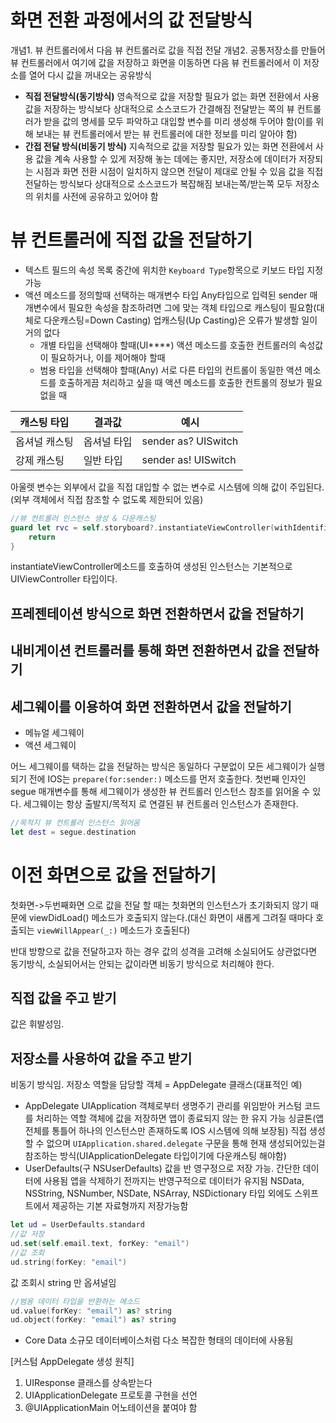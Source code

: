 # 화면 전환 과정에서의 값 전달방식

개념1. 뷰 컨트롤러에서 다음 뷰 컨트롤러로 값을 직접 전달
개념2. 공통저장소를 만들어 뷰 컨트롤러에서 여기에 값을 저장하고 화면을 이동하면 다음 뷰 컨트롤러에서 이 저장소를 열어 다시 값을 꺼내오는 공유방식

* **직접 전달방식(동기방식)**
영속적으로 값을 저장할 필요가 없는 화면 전환에서 사용
값을 저장하는 방식보다 상대적으로 소스코드가 간결해짐
전달받는 쪽의 뷰 컨트롤러가 받을 값의 명세를 모두 파악하고 대입할 변수를 미리 생성해 두어야 함(이를 위해 보내는 뷰 컨트롤러에서 받는 뷰 컨트롤러에 대한 정보를 미리 알아야 함)
* **간접 전달 방식(비동기 방식)**
지속적으로 값을 저장할 필요가 있는 화면 전환에서 사용
값을 계속 사용할 수 있게 저장해 놓는 데에는 좋지만, 저장소에 데이터가 저장되는 시점과 화면 전환 시점이 일치하지 않으면 전달이 제대로 안될 수 있음
값을 직접 전달하는 방식보다 상대적으로 소스코드가 복잡해짐
보내는쪽/받는쪽 모두 저장소의 위치를 사전에 공유하고 있어야 함

# 뷰 컨트롤러에 직접 값을 전달하기

* 텍스트 필드의 속성 목록 중간에 위치한 `Keyboard Type`항목으로 키보드 타입 지정 가능
* 액션 메소드를 정의할때 선택하는 매개변수 타입
Any타입으로 입력된 sender 매개변수에서 필요한 속성을 참조하려면 그에 맞는 객체 타입으로 캐스팅이 필요함(대체로 다운캐스팅=Down Casting)
업캐스팅(Up Casting)은 오류가 발생할 일이 거의 없다
    * 개별 타입을 선택해야 할때(UI****)
    액션 메소드를 호출한 컨트롤러의 속성값이 필요하거나, 이를 제어해야 할때
    * 범용 타입을 선택해야 할때(Any)
    서로 다른 타입의 컨트롤이 동일한 액션 메소드를 호출하게끔 처리하고 싶을 때
    액션 메소드를 호출한 컨트롤의 정보가 필요 없을 때

| 캐스팅 타입 | 결과값 | 예시 |
| ------ | --- | --- |
| 옵셔널 캐스팅 | 옵셔널 타입 | sender as? UISwitch |
| 강제 캐스팅 | 일반 타입 | sender as! UISwitch |

아울렛 변수는 외부에서 값을 직접 대입할 수 없는 변수로 시스템에 의해 값이 주입된다.(외부 객체에서 직접 참조할 수 없도록 제한되어 있음)

``` swift
//뷰 컨트롤러 인스턴스 생성 & 다운캐스팅
guard let rvc = self.storyboard?.instantiateViewController(withIdentifier: "RVC") as? ResultViewController else {
    return
}

```

instantiateViewController메소드를 호출하여 생성된 인스턴스는 기본적으로 UIViewController 타입이다.

## 프레젠테이션 방식으로 화면 전환하면서 값을 전달하기

## 내비게이션 컨트롤러를 통해 화면 전환하면서 값을 전달하기

## 세그웨이를 이용하여 화면 전환하면서 값을 전달하기

* 메뉴얼 세그웨이
* 액션 세그웨이

어느 세그웨이를 택하는 값을 전달하는 방식은 동일하다
구분없이 모든 세그웨이가 실행되기 전에 IOS는 `prepare(for:sender:)` 메소드를 먼저 호출한다.
첫번째 인자인 segue 매개변수를 통해 세그웨이가 생성한 뷰 컨트롤러 인스턴스 참조를 읽어올 수 있다.
세그웨이는 항상 출발지/목적지 로 연결된 뷰 컨트롤러 인스턴스가 존재한다.

``` swift
//목적지 뷰 컨트롤러 인스턴스 읽어옴
let dest = segue.destination

```

# 이전 화면으로 값을 전달하기

첫화면->두번째화면 으로 값을 전달 할 때는 첫화면의 인스턴스가 초기화되지 않기 때문에 viewDidLoad() 메소드가 호출되지 않는다.(대신 화면이 새롭게 그려질 때마다 호출되는 `viewWillAppear(_:)` 메소드가 호출된다)

반대 방향으로 값을 전달하고자 하는 경우 값의 성격을 고려해 소실되어도 상관없다면 동기방식, 소실되어서는 안되는 값이라면 비동기 방식으로 처리해야 한다.

## 직접 값을 주고 받기

값은 휘발성임.

## 저장소를 사용하여 값을 주고 받기

비동기 방식임.
저장소 역할을 담당할 객체 = AppDelegate 클래스(대표적인 예)

* AppDelegate
UIApplication 객체로부터 생명주기 관리를 위임받아 커스텀 코드를 처리하는 역할
객체에 값을 저장하면 앱이 종료되지 않는 한 유지 가능
싱글톤(앱 전체를 통틀어 하나의 인스턴스만 존재하도록 IOS 시스템에 의해 보장됨)
직접 생성할 수 없으며 `UIApplication.shared.delegate` 구문을 통해 현재 생성되어있는걸 참조하는 방식(UIApplicationDelegate 타입이기에 다운캐스팅 해야함)
* UserDefaults(구 NSUserDefaults)
값을 반 영구정으로 저장 가능.
간단한 데이터에 사용됨
앱을 삭제하기 전까지는 반영구적으로 데이터가 유지됨
NSData, NSString, NSNumber, NSDate, NSArray, NSDictionary 타입 외에도 스위프트에서 제공하는 기본 자료형까지 저장가능함

``` swift
let ud = UserDefaults.standard
//값 저장
ud.set(self.email.text, forKey: "email")
//값 조회
ud.string(forKey: "email")

```

값 조회시 string 만 옵셔널임

``` swift
//범용 데이터 타입을 반환하는 메소드
ud.value(forKey: "email") as? string
ud.object(forKey: "email") as? string

```

* Core Data
소규모 데이터베이스처럼 다소 복잡한 형태의 데이터에 사용됨

[커스텀 AppDelegate 생성 원칙]

1. UIResponse 클래스를 상속받는다
2. UIApplicationDelegate 프로토콜 구현을 선언
3. @UIApplicationMain 어노테이션을 붙여야 함
